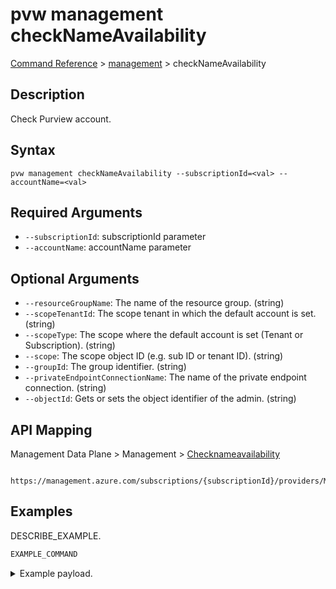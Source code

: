 # pvw management checkNameAvailability
[Command Reference](../../../README.md#command-reference) > [management](./main.md) > checkNameAvailability

## Description
Check Purview account.

## Syntax
```
pvw management checkNameAvailability --subscriptionId=<val> --accountName=<val>
```

## Required Arguments
- `--subscriptionId`: subscriptionId parameter
- `--accountName`: accountName parameter

## Optional Arguments
- `--resourceGroupName`: The name of the resource group. (string)
- `--scopeTenantId`: The scope tenant in which the default account is set. (string)
- `--scopeType`: The scope where the default account is set (Tenant or Subscription). (string)
- `--scope`: The scope object ID (e.g. sub ID or tenant ID). (string)
- `--groupId`: The group identifier. (string)
- `--privateEndpointConnectionName`: The name of the private endpoint connection. (string)
- `--objectId`: Gets or sets the object identifier of the admin. (string)

## API Mapping
Management Data Plane > Management > [Checknameavailability]()
```
 https://management.azure.com/subscriptions/{subscriptionId}/providers/Microsoft.Purview/checkNameAvailability
```

## Examples
DESCRIBE_EXAMPLE.
```powershell
EXAMPLE_COMMAND
```
<details><summary>Example payload.</summary>
<p>

```json
PASTE_JSON_HERE
```
</p>
</details>
